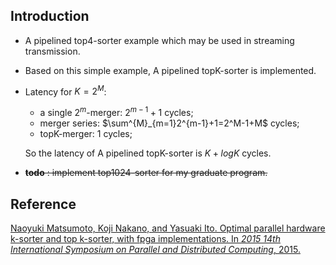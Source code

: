 ## Introduction

* A pipelined top4-sorter example which may be used in streaming transmission.

* Based on this simple example, A pipelined topK-sorter is implemented.

* Latency for $K=2^{M}$:

  * a single $2^m$-merger: $2^{m-1}+1$ cycles;
  * merger series: $\sum^{M}_{m=1}2^{m-1}+1=2^M-1+M$ cycles;
  * topK-merger: $1$ cycles;

  So the latency of A pipelined topK-sorter is $K+logK$ cycles.

* ~~**todo** : implement top1024-sorter for my graduate program.~~

## Reference

[Naoyuki Matsumoto, Koji Nakano, and Yasuaki Ito. Optimal parallel hardware k-sorter and top k-sorter, with fpga implementations. In *2015 14th International Symposium on Parallel and Distributed Computing*, 2015.](https://ieeexplore.ieee.org/document/7165140)

